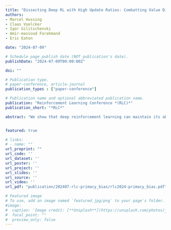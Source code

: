 ```yaml
---
title: "Dissecting Deep RL with High Update Ratios: Combatting Value Divergence"
authors:
- Marcel Hussing
- Claas Voelcker
- Igor Gilitschenski
- Amir-massoud Farahmand
- Eric Eaton

date: "2024-07-09"

# Schedule page publish date (NOT publication's date).
publishDate: "2024-07-09T00:00:00Z"

doi: ""

# Publication type.
# paper-conference, article-journal
publication_types : ["paper-conference"]

# Publication name and optional abbreviated publication name.
publication: "Reinforcement Learning Conference *(RLC)*"
publication_short: "*RLC*"

abstract: "We show that deep reinforcement learning can maintain its ability to learn without resetting network parameters in settings where the number of gradient updates greatly exceeds the number of environment samples. Under such large update-to-data ratios, a recent study by Nikishin et al. (2022) suggested the emergence of a primacy bias, in which agents overfit early interactions and downplay later experience, impairing their ability to learn. In this work, we dissect the phenomena underlying the primacy bias. We inspect the early stages of training that ought to cause the failure to learn and find that a fundamental challenge is a long-standing acquaintance: value overestimation. Overinflated Q-values are found not only on out-of-distribution but also in-distribution data and can be traced to unseen action prediction propelled by optimizer momentum. We employ a simple unit-ball normalization that enables learning under large update ratios, show its efficacy on the widely used dm_control suite, and obtain strong performance on the challenging dog tasks, competitive with model-based approaches. Our results question, in parts, the prior explanation for sub-optimal learning due to overfitting on early data."


featured: true

# links:
# - name: ""
url_preprint: ""
url_code: ''
url_dataset: ''
url_poster: ''
url_project: ''
url_slides: ''
url_source: ''
url_video: ''
url_pdf: "publication/202407-rlc-primacy_bias/rlc2024-primacy_bias.pdf"

# Featured image
# To use, add an image named `featured.jpg/png` to your page's folder. 
#image:
#  caption: 'Image credit: [**Unsplash**](https://unsplash.com/photos/jdD8gXaTZsc)'
#  focal_point: ""
#  preview_only: false
---
```

